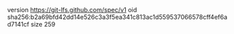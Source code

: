 version https://git-lfs.github.com/spec/v1
oid sha256:b2a69bfd42dd14e526c3a3f5ea341c813ac1d559537066578cff4ef6ad7141cf
size 259
